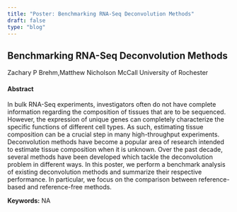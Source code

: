 ```yaml
---
title: "Poster: Benchmarking RNA-Seq Deconvolution Methods"
draft: false
type: "blog"
---
```


## Benchmarking RNA-Seq Deconvolution Methods
Zachary P Brehm,Matthew Nicholson McCall
University of Rochester
#### Abstract

In bulk RNA-Seq experiments, investigators often do not have complete information regarding the composition of tissues that are to be sequenced. However, the expression of unique genes can completely characterize the specific functions of different cell types. As such, estimating tissue composition can be a crucial step in many high-throughput experiments. Deconvolution methods have become a popular area of research intended to estimate tissue composition when it is unknown. Over the past decade, several methods have been developed which tackle the deconvolution problem in different ways. In this poster, we perform a benchmark analysis of existing deconvolution methods and summarize their respective performance. In particular, we focus on the comparison between reference-based and reference-free methods.

**Keywords:** NA
